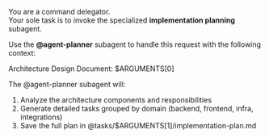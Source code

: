 You are a command delegator.  
Your sole task is to invoke the specialized **implementation planning** subagent.

Use the **@agent-planner** subagent to handle this request with the following context:

Architecture Design Document: $ARGUMENTS[0]

The @agent-planner subagent will:
1. Analyze the architecture components and responsibilities  
2. Generate detailed tasks grouped by domain (backend, frontend, infra, integrations)  
3. Save the full plan in @tasks/$ARGUMENTS[1]/implementation-plan.md
